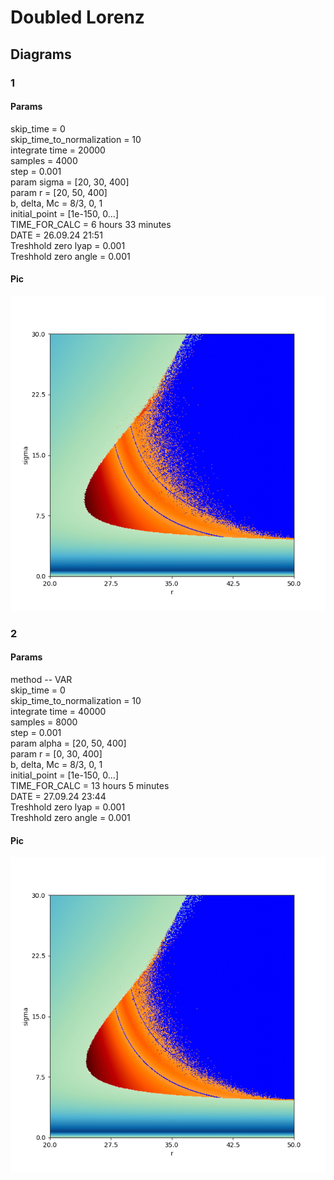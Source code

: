 # Doubled Lorenz
## Diagrams
### 1
#### Params
skip_time = 0\
skip_time_to_normalization = 10\
integrate time = 20000\
samples = 4000\
step = 0.001\
param sigma = [20, 30, 400]\
param r = [20, 50, 400]\
b, delta, Mc = 8/3, 0, 1\
initial_point = [1e-150, 0...]\
TIME_FOR_CALC = 6 hours 33 minutes\
DATE = 26.09.24 21:51\
Treshhold zero lyap = 0.001\
Treshhold zero angle = 0.001
#### Pic
![Angles](LorenzDoubPic1.png "")

### 2
#### Params
method -- VAR\
skip_time = 0\
skip_time_to_normalization = 10\
integrate time = 40000\
samples = 8000\
step = 0.001\
param alpha = [20, 50, 400]\
param r = [0, 30, 400]\
b, delta, Mc = 8/3, 0, 1\
initial_point = [1e-150, 0...]\
TIME_FOR_CALC = 13 hours 5 minutes\
DATE = 27.09.24 23:44\
Treshhold zero lyap = 0.001\
Treshhold zero angle = 0.001
#### Pic
![Angles](LorenzDoubPic2.png "")